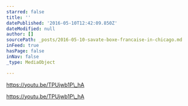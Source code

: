 ```yaml
---
starred: false
title: ''
datePublished: '2016-05-10T12:42:09.850Z'
dateModified: null
author: []
sourcePath: _posts/2016-05-10-savate-boxe-francaise-in-chicago.md
inFeed: true
hasPage: false
inNav: false
_type: MediaObject

---
```

https://youtu.be/TPUjwb1P\_hA

https://youtu.be/TPUjwb1P\_hA
